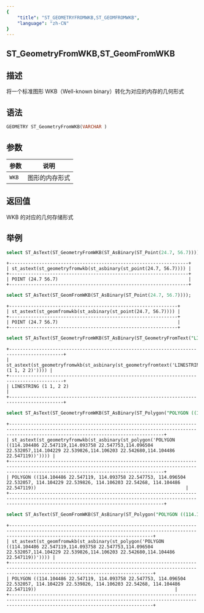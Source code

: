 ```yaml
---
{
    "title": "ST_GEOMETRYFROMWKB,ST_GEOMFROMWKB",
    "language": "zh-CN"
}
---
```


<!-- 
Licensed to the Apache Software Foundation (ASF) under one
or more contributor license agreements.  See the NOTICE file
distributed with this work for additional information
regarding copyright ownership.  The ASF licenses this file
to you under the Apache License, Version 2.0 (the
"License"); you may not use this file except in compliance
with the License.  You may obtain a copy of the License at

  http://www.apache.org/licenses/LICENSE-2.0

Unless required by applicable law or agreed to in writing,
software distributed under the License is distributed on an
"AS IS" BASIS, WITHOUT WARRANTIES OR CONDITIONS OF ANY
KIND, either express or implied.  See the License for the
specific language governing permissions and limitations
under the License.
-->

## ST_GeometryFromWKB,ST_GeomFromWKB

## 描述

将一个标准图形 WKB（Well-known binary）转化为对应的内存的几何形式

## 语法

```sql
GEOMETRY ST_GeometryFromWKB(VARCHAR )
```
## 参数

| 参数 | 说明      |
| -- |---------|
| `WKB` | 图形的内存形式 |

## 返回值

WKB 的对应的几何存储形式

## 举例

```sql
select ST_AsText(ST_GeometryFromWKB(ST_AsBinary(ST_Point(24.7, 56.7))));
```

```text
+------------------------------------------------------------------+
| st_astext(st_geometryfromwkb(st_asbinary(st_point(24.7, 56.7)))) |
+------------------------------------------------------------------+
| POINT (24.7 56.7)                                                |
+------------------------------------------------------------------+
```

```sql
select ST_AsText(ST_GeomFromWKB(ST_AsBinary(ST_Point(24.7, 56.7))));
```

```text
+--------------------------------------------------------------+
| st_astext(st_geomfromwkb(st_asbinary(st_point(24.7, 56.7)))) |
+--------------------------------------------------------------+
| POINT (24.7 56.7)                                            |
+--------------------------------------------------------------+
```

```sql
select ST_AsText(ST_GeometryFromWKB(ST_AsBinary(ST_GeometryFromText("LINESTRING (1 1, 2 2)"))));
```

```text
+------------------------------------------------------------------------------------------+
| st_astext(st_geometryfromwkb(st_asbinary(st_geometryfromtext('LINESTRING (1 1, 2 2)')))) |
+------------------------------------------------------------------------------------------+
| LINESTRING (1 1, 2 2)                                                                    |
+------------------------------------------------------------------------------------------+
```

```sql
select ST_AsText(ST_GeometryFromWKB(ST_AsBinary(ST_Polygon("POLYGON ((114.104486 22.547119,114.093758 22.547753,114.096504 22.532057,114.104229 22.539826,114.106203 22.542680,114.104486 22.547119))"))));
```

```text
+-----------------------------------------------------------------------------------------------------------------------------------------------------------------------------------------------------+
| st_astext(st_geometryfromwkb(st_asbinary(st_polygon('POLYGON ((114.104486 22.547119,114.093758 22.547753,114.096504 22.532057,114.104229 22.539826,114.106203 22.542680,114.104486 22.547119))')))) |
+-----------------------------------------------------------------------------------------------------------------------------------------------------------------------------------------------------+
| POLYGON ((114.104486 22.547119, 114.093758 22.547753, 114.096504 22.532057, 114.104229 22.539826, 114.106203 22.54268, 114.104486 22.547119))                                                       |
+-----------------------------------------------------------------------------------------------------------------------------------------------------------------------------------------------------+
```

```sql
select ST_AsText(ST_GeomFromWKB(ST_AsBinary(ST_Polygon("POLYGON ((114.104486 22.547119,114.093758 22.547753,114.096504 22.532057,114.104229 22.539826,114.106203 22.542680,114.104486 22.547119))"))));
```

```text
+-------------------------------------------------------------------------------------------------------------------------------------------------------------------------------------------------+
| st_astext(st_geomfromwkb(st_asbinary(st_polygon('POLYGON ((114.104486 22.547119,114.093758 22.547753,114.096504 22.532057,114.104229 22.539826,114.106203 22.542680,114.104486 22.547119))')))) |
+-------------------------------------------------------------------------------------------------------------------------------------------------------------------------------------------------+
| POLYGON ((114.104486 22.547119, 114.093758 22.547753, 114.096504 22.532057, 114.104229 22.539826, 114.106203 22.54268, 114.104486 22.547119))                                                   |
+-------------------------------------------------------------------------------------------------------------------------------------------------------------------------------------------------+
```


